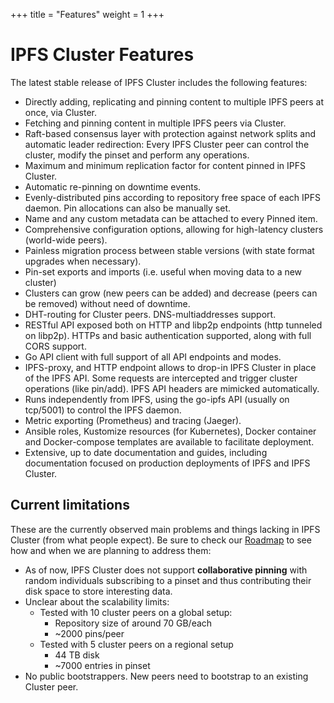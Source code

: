 +++
title = "Features"
weight = 1
+++

# IPFS Cluster Features

The latest stable release of IPFS Cluster includes the following features:

* Directly adding, replicating and pinning content to multiple IPFS peers at once, via Cluster.
* Fetching and pinning content in multiple IPFS peers via Cluster.
* Raft-based consensus layer with protection against network splits and automatic leader redirection: Every IPFS Cluster peer can control the cluster, modify the pinset and perform any operations.
* Maximum and minimum replication factor for content pinned in IPFS Cluster.
* Automatic re-pinning on downtime events.
* Evenly-distributed pins according to repository free space of each IPFS daemon. Pin allocations can also be manually set.
* Name and any custom metadata can be attached to every Pinned item.
* Comprehensive configuration options, allowing for high-latency clusters (world-wide peers).
* Painless migration process between stable versions (with state format upgrades when necessary).
* Pin-set exports and imports (i.e. useful when moving data to a new cluster)
* Clusters can grow (new peers can be added) and decrease (peers can be removed) without need of downtime.
* DHT-routing for Cluster peers. DNS-multiaddresses support.
* RESTful API exposed both on HTTP and libp2p endpoints (http tunneled on libp2p). HTTPs and basic authentication supported, along with full CORS support.
* Go API client with full support of all API endpoints and modes.
* IPFS-proxy, and HTTP endpoint allows to drop-in IPFS Cluster in place of the IPFS API. Some requests are intercepted and trigger cluster operations (like pin/add). IPFS API headers are mimicked automatically.
* Runs independently from IPFS, using the go-ipfs API (usually on tcp/5001) to control the IPFS daemon.
* Metric exporting (Prometheus) and tracing (Jaeger).
* Ansible roles, Kustomize resources (for Kubernetes), Docker container and Docker-compose templates are available to facilitate deployment. 
* Extensive, up to date documentation and guides, including documentation focused on production deployments of IPFS and IPFS Cluster.

## Current limitations

These are the currently observed main problems and things lacking in IPFS Cluster (from what people expect). Be sure to check our [Roadmap](/roadmap) to see how and when we are planning to address them:

* As of now, IPFS Cluster does not support **collaborative pinning** with random individuals subscribing to a pinset and thus contributing their disk space to store interesting data.
* Unclear about the scalability limits:
  * Tested with 10 cluster peers on a global setup:
    * Repository size of around 70 GB/each
    * ~2000 pins/peer
  * Tested with 5 cluster peers on a regional setup
    * 44 TB disk
    * ~7000 entries in pinset
* No public bootstrappers. New peers need to bootstrap to an existing Cluster peer.
